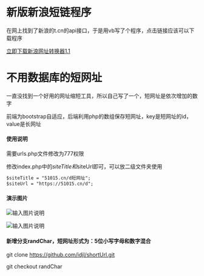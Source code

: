 # 新版新浪短链程序

在网上找到了新浪的t.cn的api接口，于是用vb写了个程序，点击链接应该可以下载程序

[立即下载新浪网址转换器1.1](https://17shiyan2.cn/short_url/新浪网址转换器1.1.exe)

# 不用数据库的短网址

一直没找到一个好用的网址缩短工具，所以自己写了一个，短网址是依次增加的数字

前端为bootstrap自适应，后端利用php的数组保存短网址，key是短网址的id，value是长网址



#### 使用说明

需要urls.php文件修改为777权限

修改index.php中的$siteTitle和$siteUrl即可，可以放二级文件夹使用

```html
$siteTitle = "51015.cn/d短网址";
$siteUrl = "https://51015.cn/d";
```

#### 演示图片

![输入图片说明](https://raw.githubusercontent.com/idjl/shortUrl/master/%E6%88%AA%E5%9B%BE/%E6%88%AA%E5%9B%BE1.jpg)

![输入图片说明](https://raw.githubusercontent.com/idjl/shortUrl/master/%E6%88%AA%E5%9B%BE/%E6%88%AA%E5%9B%BE2.jpg)


#### 新增分支randChar，短网址形式为：5位小写字母和数字混合

git clone https://github.com/idjl/shortUrl.git

git checkout randChar

